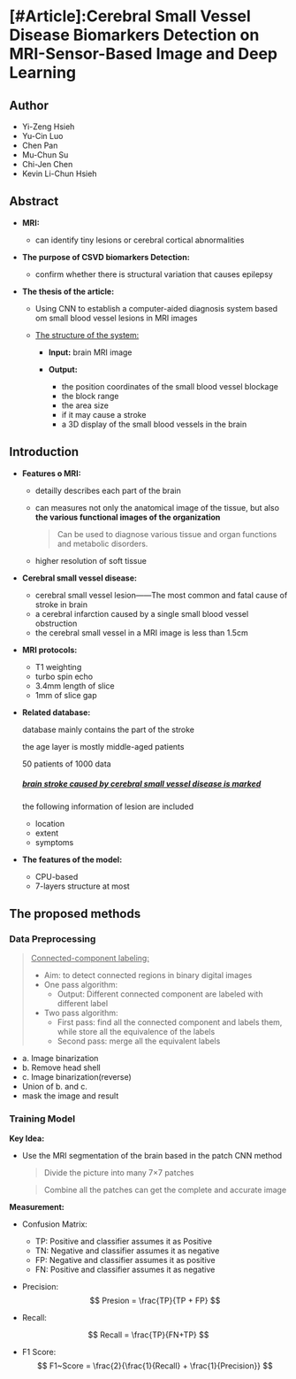 # [#Article]:Cerebral Small Vessel Disease Biomarkers Detection on MRI-Sensor-Based Image and Deep Learning

## Author

- Yi-Zeng Hsieh
- Yu-Cin Luo
- Chen Pan
- Mu-Chun Su
- Chi-Jen Chen
- Kevin Li-Chun Hsieh

## Abstract

- **MRI:**
  - can identify tiny lesions or cerebral cortical abnormalities
  
- **The purpose of CSVD biomarkers Detection:** 

  - confirm whether there is structural variation that causes epilepsy

- **The thesis of the article:**

  - Using CNN to establish a computer-aided diagnosis system based om small blood vessel lesions in MRI images

  - <u>The structure of the system:</u>

    - **Input:** brain MRI image

    - **Output:**

      - the position coordinates of the small blood vessel blockage
      - the block range
      - the area size
      - if it may cause a stroke
      - a 3D display of the small blood vessels in the brain

## Introduction

- **Features o MRI:**

  - detailly describes each part of the brain

  - can measures not only the anatomical image of the tissue, but also **the various functional images of the organization**

    > Can be used to diagnose various tissue and organ functions and metabolic disorders.

  - higher resolution of soft tissue

- **Cerebral small vessel disease:**

  - cerebral small vessel lesion——The most common and fatal cause of stroke in brain
  - a cerebral infarction caused by a single small blood vessel obstruction
  - the cerebral small vessel in a MRI image is less than 1.5cm
  
- **MRI protocols:**

  - T1 weighting
  - turbo spin echo
  - 3.4mm length of slice
  - 1mm of slice gap

- **Related database:**

  database mainly contains the part of the stroke

  the age layer is mostly middle-aged patients

  50 patients of 1000 data 

  ##### <u>brain stroke caused by cerebral small vessel disease is marked</u>

  the following information of lesion are included	

  - location
  - extent
  - symptoms 

- **The features of the model:**
  
  - CPU-based
  - 7-layers structure at most

## The proposed methods

### Data Preprocessing

> <u>Connected-component labeling:</u>
>
> - Aim: to detect connected regions in binary digital images
> - One pass algorithm:
>   - Output: Different connected component  are labeled with different label
> - Two pass algorithm:
>   - First pass: find all the connected component and labels them, while store all the equivalence of the labels
>   - Second pass: merge all the equivalent labels

- a. Image binarization
- b. Remove head shell
- c. Image binarization(reverse)
- Union of b. and c.
- mask the image and result

### Training Model

**Key Idea:**

- Use the MRI segmentation of the brain based in the patch CNN method

  > Divide the picture into many 7×7 patches

  > Combine all the patches can get the complete and accurate image

**Measurement:**

- Confusion Matrix:

  - TP: Positive and classifier assumes it as Positive
  - TN: Negative and classifier assumes it as negative 
  - FP: Negative and classifier assumes it as positive
  - FN: Positive and classifier assumes it as negative

- Precision:
  $$
  Presion = \frac{TP}{TP + FP}
  $$

- Recall:

$$
Recall = \frac{TP}{FN+TP}
$$

- F1 Score:
  $$
  F1~Score = \frac{2}{\frac{1}{Recall} + \frac{1}{Precision}}
  $$
  



